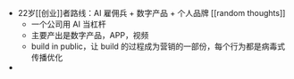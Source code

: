 - 22岁[[创业]]者路线：AI 雇佣兵 + 数字产品 + 个人品牌 [[random thoughts]]
	- 一个公司用 AI 当杠杆
	- 主要产出是数字产品，APP，视频
	- build in public，让 build 的过程成为营销的一部份，每个行为都是病毒式传播优化
-